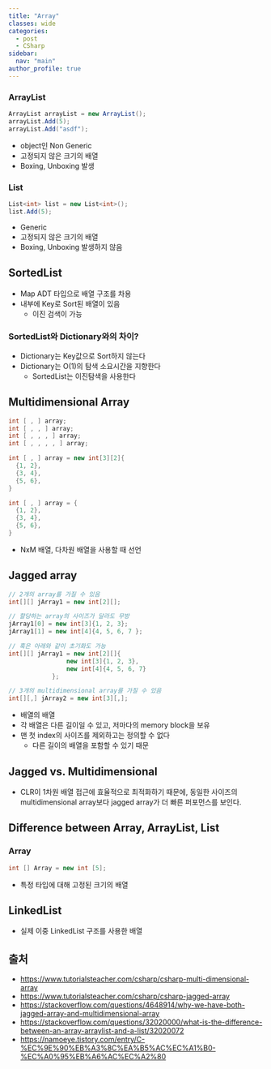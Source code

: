 ```yaml
---
title: "Array"
classes: wide
categories: 
  - post
  - CSharp
sidebar:
  nav: "main"
author_profile: true
---
```


### ArrayList

```csharp
ArrayList arrayList = new ArrayList();
arrayList.Add(5);
arrayList.Add("asdf");
```

* object인 Non Generic
* 고정되지 않은 크기의 배열
* Boxing, Unboxing 발생

### List

```csharp
List<int> list = new List<int>();
list.Add(5);
```

* Generic
* 고정되지 않은 크기의 배열
* Boxing, Unboxing 발생하지 않음

## SortedList
* Map ADT 타입으로 배열 구조를 차용
* 내부에 Key로 Sort된 배열이 있음
  * 이진 검색이 가능

### SortedList와 Dictionary와의 차이?
* Dictionary는 Key값으로 Sort하지 않는다
* Dictionary는 O(1)의 탐색 소요시간을 지향한다
  * SortedList는 이진탐색을 사용한다

## Multidimensional Array

```csharp
int [ , ] array;
int [ , , ] array;
int [ , , , ] array;
int [ , , , , ] array;

int [ , ] array = new int[3][2]{
  {1, 2},
  {3, 4},
  {5, 6},
}

int [ , ] array = {
  {1, 2},
  {3, 4},
  {5, 6},
}
```

* NxM 배열, 다차원 배열을 사용할 때 선언

## Jagged array

```csharp
// 2개의 array를 가질 수 있음
int[][] jArray1 = new int[2][]; 

// 할당하는 array의 사이즈가 달라도 무방
jArray1[0] = new int[3]{1, 2, 3};
jArray1[1] = new int[4]{4, 5, 6, 7 };

// 혹은 아래와 같이 초기화도 가능
int[][] jArray1 = new int[2][]{
                new int[3]{1, 2, 3},
                new int[4]{4, 5, 6, 7}
            };

// 3개의 multidimensional array를 가질 수 있음
int[][,] jArray2 = new int[3][,]; 
```
* 배열의 배열
* 각 배열은 다른 길이일 수 있고, 저마다의 memory block을 보유
* 맨 첫 index의 사이즈를 제외하고는 정의할 수 없다
  * 다른 길이의 배열을 포함할 수 있기 때문

## Jagged vs. Multidimensional
* CLR이 1차원 배열 접근에 효율적으로 최적화하기 때문에, 동일한 사이즈의 multidimensional array보다 jagged array가 더 빠른 퍼포먼스를 보인다.

## Difference between Array, ArrayList, List
### Array

```csharp
int [] Array = new int [5];
```

* 특정 타입에 대해 고정된 크기의 배열

## LinkedList
* 실제 이중 LinkedList 구조를 사용한 배열

## 출처   
* <https://www.tutorialsteacher.com/csharp/csharp-multi-dimensional-array>
* <https://www.tutorialsteacher.com/csharp/csharp-jagged-array>
* <https://stackoverflow.com/questions/4648914/why-we-have-both-jagged-array-and-multidimensional-array>
* <https://stackoverflow.com/questions/32020000/what-is-the-difference-between-an-array-arraylist-and-a-list/32020072>
* <https://namoeye.tistory.com/entry/C-%EC%9E%90%EB%A3%8C%EA%B5%AC%EC%A1%B0-%EC%A0%95%EB%A6%AC%EC%A2%80>
